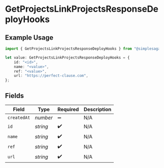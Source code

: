 # GetProjectsLinkProjectsResponseDeployHooks

## Example Usage

```typescript
import { GetProjectsLinkProjectsResponseDeployHooks } from "@simplesagar/vercel/models/getprojectsop.js";

let value: GetProjectsLinkProjectsResponseDeployHooks = {
    id: "<id>",
    name: "<value>",
    ref: "<value>",
    url: "https://perfect-clause.com",
};
```

## Fields

| Field              | Type               | Required           | Description        |
| ------------------ | ------------------ | ------------------ | ------------------ |
| `createdAt`        | *number*           | :heavy_minus_sign: | N/A                |
| `id`               | *string*           | :heavy_check_mark: | N/A                |
| `name`             | *string*           | :heavy_check_mark: | N/A                |
| `ref`              | *string*           | :heavy_check_mark: | N/A                |
| `url`              | *string*           | :heavy_check_mark: | N/A                |